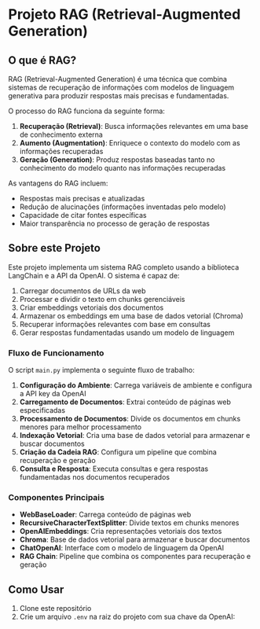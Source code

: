 # Projeto RAG (Retrieval-Augmented Generation)

## O que é RAG?

RAG (Retrieval-Augmented Generation) é uma técnica que combina sistemas de recuperação de informações com modelos de linguagem generativa para produzir respostas mais precisas e fundamentadas.

O processo do RAG funciona da seguinte forma:

1. **Recuperação (Retrieval)**: Busca informações relevantes em uma base de conhecimento externa
2. **Aumento (Augmentation)**: Enriquece o contexto do modelo com as informações recuperadas
3. **Geração (Generation)**: Produz respostas baseadas tanto no conhecimento do modelo quanto nas informações recuperadas

As vantagens do RAG incluem:

- Respostas mais precisas e atualizadas
- Redução de alucinações (informações inventadas pelo modelo)
- Capacidade de citar fontes específicas
- Maior transparência no processo de geração de respostas

## Sobre este Projeto

Este projeto implementa um sistema RAG completo usando a biblioteca LangChain e a API da OpenAI. O sistema é capaz de:

1. Carregar documentos de URLs da web
2. Processar e dividir o texto em chunks gerenciáveis
3. Criar embeddings vetoriais dos documentos
4. Armazenar os embeddings em uma base de dados vetorial (Chroma)
5. Recuperar informações relevantes com base em consultas
6. Gerar respostas fundamentadas usando um modelo de linguagem

### Fluxo de Funcionamento

O script `main.py` implementa o seguinte fluxo de trabalho:

1. **Configuração do Ambiente**: Carrega variáveis de ambiente e configura a API key da OpenAI
2. **Carregamento de Documentos**: Extrai conteúdo de páginas web especificadas
3. **Processamento de Documentos**: Divide os documentos em chunks menores para melhor processamento
4. **Indexação Vetorial**: Cria uma base de dados vetorial para armazenar e buscar documentos
5. **Criação da Cadeia RAG**: Configura um pipeline que combina recuperação e geração
6. **Consulta e Resposta**: Executa consultas e gera respostas fundamentadas nos documentos recuperados

### Componentes Principais

- **WebBaseLoader**: Carrega conteúdo de páginas web
- **RecursiveCharacterTextSplitter**: Divide textos em chunks menores
- **OpenAIEmbeddings**: Cria representações vetoriais dos textos
- **Chroma**: Base de dados vetorial para armazenar e buscar documentos
- **ChatOpenAI**: Interface com o modelo de linguagem da OpenAI
- **RAG Chain**: Pipeline que combina os componentes para recuperação e geração

## Como Usar

1. Clone este repositório
2. Crie um arquivo `.env` na raiz do projeto com sua chave da OpenAI:
